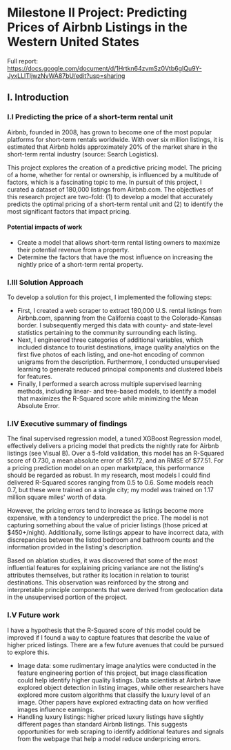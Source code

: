 # Milestone II Project: Predicting Prices of Airbnb Listings in the Western United States

Full report: https://docs.google.com/document/d/1Hrtkn64zvmSz0Vtb6gIQu9Y-JyxLLlTljwzNvWA87bU/edit?usp=sharing

## I. Introduction
### I.I Predicting the price of a short-term rental unit

Airbnb, founded in 2008, has grown to become one of the most popular platforms for short-term rentals worldwide. With over six million listings, it is estimated that Airbnb holds approximately 20% of the market share in the short-term rental industry (source: Search Logistics).

This project explores the creation of a predictive pricing model. The pricing of a home, whether for rental or ownership, is influenced by a multitude of factors, which is a fascinating topic to me. In pursuit of this project, I curated a dataset of 180,000 listings from Airbnb.com. The objectives of this research project are two-fold: (1) to develop a model that accurately predicts the optimal pricing of a short-term rental unit and (2) to identify the most significant factors that impact pricing.

#### Potential impacts of work
* Create a model that allows short-term rental listing owners to maximize their potential revenue from a property.
* Determine the factors that have the most influence on increasing the nightly price of a short-term rental property.


### I.III Solution Approach
To develop a solution for this project, I implemented the following steps:


* First, I created a web scraper to extract 180,000 U.S. rental listings from Airbnb.com, spanning from the California coast to the Colorado-Kansas border. I subsequently merged this data with county- and state-level statistics pertaining to the community surrounding each listing.
* Next, I engineered three categories of additional variables, which included distance to tourist destinations, image quality analytics on the first five photos of each listing, and one-hot encoding of common unigrams from the description. Furthermore, I conducted unsupervised learning to generate reduced principal components and clustered labels for features.
* Finally, I performed a search across multiple supervised learning methods, including linear- and tree-based models, to identify a model that maximizes the R-Squared score while minimizing the Mean Absolute Error.


### I.IV Executive summary of findings
The final supervised regression model, a tuned XGBoost Regression model, effectively delivers a pricing model that predicts the nightly rate for Airbnb listings (see Visual B). Over a 5-fold validation, this model has an R-Squared score of 0.730, a mean absolute error of $51.72, and an RMSE of $77.51. For a pricing prediction model on an open marketplace, this performance should be regarded as robust. In my research, most models I could find delivered R-Squared scores ranging from 0.5 to 0.6. Some models reach 0.7, but these were trained on a single city; my model was trained on 1.17 million square miles' worth of data.

However, the pricing errors tend to increase as listings become more expensive, with a tendency to underpredict the price. The model is not capturing something about the value of pricier listings (those priced at $450+/night). Additionally, some listings appear to have incorrect data, with discrepancies between the listed bedroom and bathroom counts and the information provided in the listing's description.

Based on ablation studies, it was discovered that some of the most influential features for explaining pricing variance are not the listing's attributes themselves, but rather its location in relation to tourist destinations. This observation was reinforced by the strong and interpretable principle components that were derived from geolocation data in the unsupervised portion of the project.

### I.V Future work

I have a hypothesis that the R-Squared score of this model could be improved if I found a way to capture features that describe the value of higher priced listings. There are a few future avenues that could be pursued to explore this.
* Image data: some rudimentary image analytics were conducted in the feature engineering portion of this project, but image classification could help identify higher quality listings. Data scientists at Airbnb have explored object detection in listing images, while other researchers have explored more custom algorithms that classify the luxury level of an image. Other papers have explored extracting data on how verified images influence earnings. 
* Handling luxury listings: higher priced luxury listings have slightly different pages than standard Airbnb listings. This suggests opportunities for web scraping to identify additional features and signals from the webpage that help a model reduce underpricing errors.
